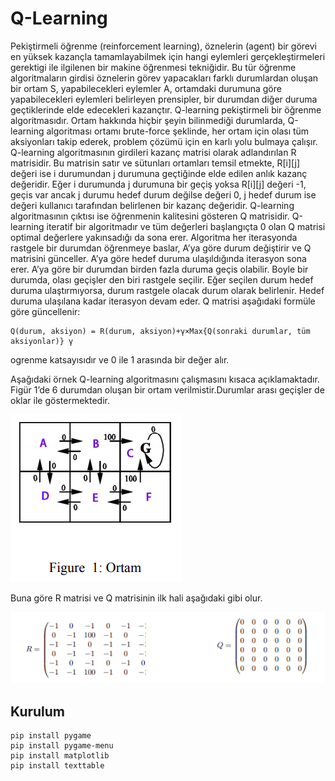 # Q-Learning

Pekiştirmeli öğrenme (reinforcement learning), öznelerin (agent) bir görevi en yüksek
kazançla tamamlayabilmek için hangi eylemleri gerçekleştirmeleri gerektigi ile
ilgilenen bir makine öğrenmesi tekniğidir. Bu tür öğrenme algoritmaların girdisi
öznelerin görev yapacakları farklı durumlardan oluşan bir ortam S, yapabilecekleri
eylemler A, ortamdaki durumuna göre yapabilecekleri eylemleri belirleyen prensipler, bir
durumdan diğer duruma geçtiklerinde elde edecekleri kazançtır.
Q-learning pekiştirmeli bir öğrenme algoritmasıdır. Ortam hakkında hiçbir şeyin
bilinmediği durumlarda, Q-learning algoritması ortamı brute-force şeklinde, her
ortam için olası tüm aksiyonları takip ederek, problem çözümü için en karlı yolu
bulmaya çalışır. Q-learning algoritmasının girdileri kazanç matrisi olarak adlandırılan R
matrisidir. Bu matrisin satır ve sütunları ortamları temsil etmekte, R[i][j] değeri ise i
durumundan j durumuna geçtiğinde elde edilen anlık kazanç değeridir. Eğer i
durumunda j durumuna bir geçiş yoksa R[i][j] değeri -1, geçis var ancak j durumu
hedef durum değilse değeri 0, j hedef durum ise değeri kullanıcı tarafından belirlenen bir
kazanç değeridir.
Q-learning algoritmasının çıktısı ise öğrenmenin kalitesini gösteren Q matrisidir.
Q-learning iteratif bir algoritmadır ve tüm değerleri başlangıçta 0 olan Q matrisi
optimal değerlere yakınsadığı da sona erer. Algoritma her iterasyonda rastgele bir
durumdan öğrenmeye baslar, A’ya göre durum değiştirir ve Q matrisini günceller.
A’ya göre hedef duruma ulaşıldığında iterasyon sona erer. A’ya göre bir durumdan
birden fazla duruma geçis olabilir. Boyle bir durumda, olası geçişler den biri rastgele
seçilir. Eğer seçilen durum hedef duruma ulaştırmıyorsa, durum rastgele olacak durum
olarak belirlenir. Hedef duruma ulaşılana
kadar iterasyon devam eder. Q matrisi aşağıdaki formüle göre güncellenir:
```
Q(durum, aksiyon) = R(durum, aksiyon)+γ×Max{Q(sonraki durumlar, tüm aksiyonlar)} γ
```
ogrenme katsayısıdır ve 0 ile 1 arasında bir değer alır.

Aşağıdaki örnek Q-learning algoritmasını çalışmasını kısaca açıklamaktadır. Figür
1’de 6 durumdan oluşan bir ortam verilmistir.Durumlar arası geçişler de oklar ile
göstermektedir.

<img src=https://github.com/rknyryn/Q-Learning/blob/main/images/figure1.png>

Buna göre R matrisi ve Q matrisinin ilk hali aşağıdaki gibi olur.

<img src=https://github.com/rknyryn/Q-Learning/blob/main/images/r-q-matrix.png>

## Kurulum
```
pip install pygame
pip install pygame-menu
pip install matplotlib
pip install texttable
```
